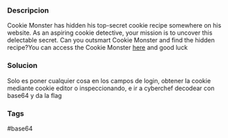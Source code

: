 ### Descripcion
Cookie Monster has hidden his top-secret cookie recipe somewhere on his website. As an aspiring cookie detective, your mission is to uncover this delectable secret. Can you outsmart Cookie Monster and find the hidden recipe?You can access the Cookie Monster [here](http://verbal-sleep.picoctf.net:49480/) and good luck
### Solucion
Solo es poner cualquier cosa en los campos de login, obtener la cookie mediante cookie editor o inspeccionando, e ir a cyberchef
decodear con base64 y da la flag
### Tags
#base64
